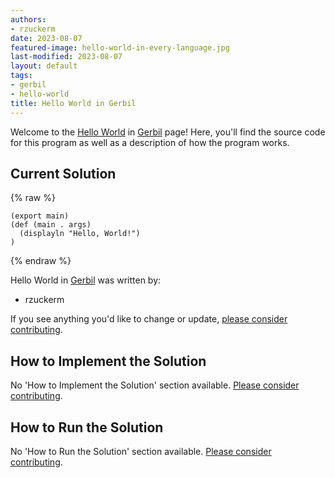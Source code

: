 ```yaml
---
authors:
- rzuckerm
date: 2023-08-07
featured-image: hello-world-in-every-language.jpg
last-modified: 2023-08-07
layout: default
tags:
- gerbil
- hello-world
title: Hello World in Gerbil
---
```


Welcome to the [Hello World](https://sampleprograms.io/projects/hello-world) in [Gerbil](https://sampleprograms.io/languages/gerbil) page! Here, you'll find the source code for this program as well as a description of how the program works.

## Current Solution

{% raw %}

```gerbil
(export main)
(def (main . args)
  (displayln "Hello, World!")
)

```

{% endraw %}

Hello World in [Gerbil](https://sampleprograms.io/languages/gerbil) was written by:

- rzuckerm

If you see anything you'd like to change or update, [please consider contributing](https://github.com/TheRenegadeCoder/sample-programs).

## How to Implement the Solution

No 'How to Implement the Solution' section available. [Please consider contributing](https://github.com/TheRenegadeCoder/sample-programs-website).

## How to Run the Solution

No 'How to Run the Solution' section available. [Please consider contributing](https://github.com/TheRenegadeCoder/sample-programs-website).